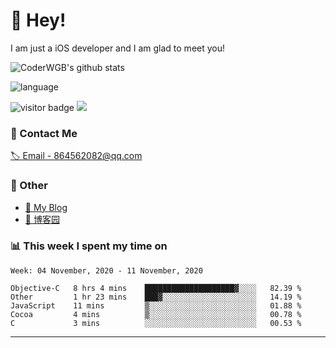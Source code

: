 # 👋 Hey!


I am just a iOS developer and I am glad to meet you!

![CoderWGB's github stats](https://github-readme-stats.vercel.app/api?username=WangGuibin&&show_icons=true&&title_color=1abc9c&&icon_color=1abc9c)

![language](https://github-readme-stats.vercel.app/api/top-langs/?username=WangGuibin&hide_langs_below=1&theme=default&line_height=27&layout=compact)


<img src="https://visitor-badge.laobi.icu/badge?page_id=wangguibin.wangguibin" alt="visitor badge"/>       
<a title="Hits" target="_blank" href="https://github.com/wangguibin/wangguibin"><img src="https://hits.b3log.org/wangguibin/wangguibin.svg"></a>



### 📮 Contact Me

[🏷 Email - 864562082@qq.com](mailto:864562082@qq.com)


### 🤪 Other

- [📌 My Blog](http://wangguibin.github.io/hexo-github-action)
- [📌 博客园](https://www.cnblogs.com/wgb1234/)

### 📊 This week I spent my time on

<!--START_SECTION:waka-->
```text
Week: 04 November, 2020 - 11 November, 2020

Objective-C   8 hrs 4 mins    ████████████████████▓░░░░   82.39 % 
Other         1 hr 23 mins    ███▓░░░░░░░░░░░░░░░░░░░░░   14.19 % 
JavaScript    11 mins         ▒░░░░░░░░░░░░░░░░░░░░░░░░   01.88 % 
Cocoa         4 mins          ▒░░░░░░░░░░░░░░░░░░░░░░░░   00.78 % 
C             3 mins          ░░░░░░░░░░░░░░░░░░░░░░░░░   00.53 % 
```
<!--END_SECTION:waka-->

---
